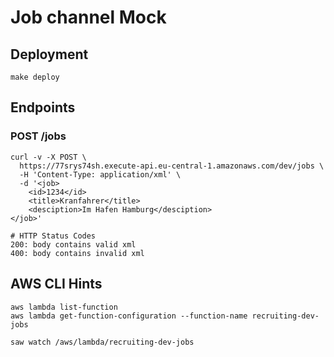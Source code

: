 # Job channel Mock

## Deployment

```
make deploy
```

## Endpoints

### POST /jobs
```
curl -v -X POST \
  https://77srys74sh.execute-api.eu-central-1.amazonaws.com/dev/jobs \
  -H 'Content-Type: application/xml' \
  -d '<job>
    <id>1234</id>
    <title>Kranfahrer</title>
    <desciption>Im Hafen Hamburg</desciption>
</job>'

# HTTP Status Codes
200: body contains valid xml
400: body contains invalid xml

```

## AWS CLI Hints
```
aws lambda list-function
aws lambda get-function-configuration --function-name recruiting-dev-jobs
```

```
saw watch /aws/lambda/recruiting-dev-jobs
```